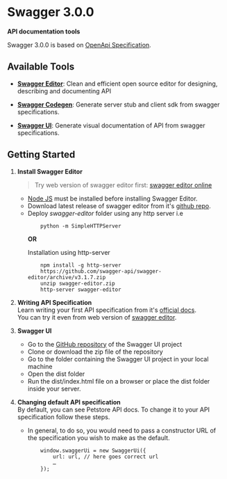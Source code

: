 # Swagger 3.0.0
__API documentation tools__ <p>
Swagger 3.0.0 is based on [OpenApi Specification](https://swagger.io/docs/specification/about/).

## Available Tools
  - [__Swagger Editor__](https://swagger.io/swagger-editor/):
     Clean and efficient open source editor for designing, describing and documenting API

  - [__Swagger Codegen__](https://swagger.io/swagger-codegen/):
    Generate server stub and client sdk from swagger specifications.
  - [__Swagger UI__](https://swagger.io/swagger-ui/):
    Generate visual documentation of API from swagger specifications.

## Getting Started
1. __Install Swagger Editor__
    > Try web version of swagger editor first: [swagger editor online](http://editor.swagger.io/)
    
   *  [Node JS](https://nodejs.org/en/) must be installed before installing Swagger Editor.
   *  Download latest release of swagger editor from it's [github repo](https://github.com/swagger-api/swagger-editor/releases).
   *  Deploy _swagger-editor_ folder using any http server i.e 
        ```shell
            python -m SimpleHTTPServer
        ```
        __OR__ <p>
        Installation using http-server
        ```shell
            npm install -g http-server
            https://github.com/swagger-api/swagger-editor/archive/v3.1.7.zip
            unzip swagger-editor.zip
            http-server swagger-editor
        ```
    
2. __Writing API Specification__ <br/>
    Learn writing your first API specification from it's [official docs](https://swagger.io/docs/specification/basic-structure/). <br/>
    You can try it even from web version of [swagger editor](http://editor.swagger.io/).
    
3.  __Swagger UI__
    * Go to the [GitHub repository](https://github.com/swagger-api/swagger-ui) of the Swagger UI project
    * Clone or download the zip file of the repository
    * Go to the folder containing the Swagger UI project in your local machine
    * Open the dist folder
    * Run the dist/index.html file on a browser or place the dist folder inside your server.

4. __Changing default API specification__ <br/>
By default, you can see Petstore API docs. To change it to your API specification follow these steps.
    * In general, to do so, you would need to pass a constructor URL of the specification you wish to make as the default.
        ```JS
            window.swaggerUi = new SwaggerUi({
                url: url, // here goes correct url
                …
            });
        ```
